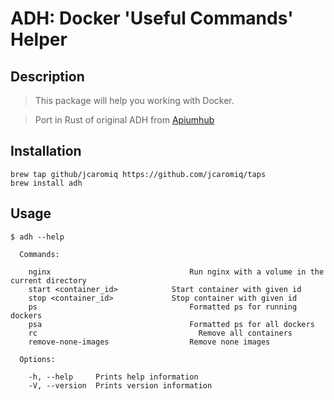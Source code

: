 # ADH: Docker 'Useful Commands' Helper


##  Description

> This package will help you working with Docker.

> Port in Rust of original ADH from [Apiumhub](https://github.com/ApiumhubOpenSource/adh)
  
    

##  Installation

```
brew tap github/jcaromiq https://github.com/jcaromiq/taps
brew install adh
```
   
  
## Usage

```
$ adh --help

  Commands:

    nginx                     			Run nginx with a volume in the current directory 
    start <container_id>            Start container with given id
    stop <container_id>             Stop container with given id
    ps                         			Formatted ps for running dockers
    psa                        			Formatted ps for all dockers
    rc       			                  Remove all containers
    remove-none-images         			Remove none images

  Options:

    -h, --help     Prints help information
    -V, --version  Prints version information
```
